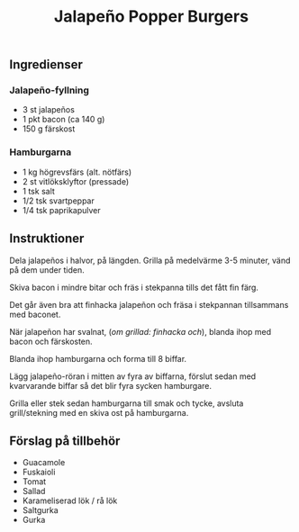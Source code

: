 ﻿---
title: Jalapeño Popper Burgers
slug: jalapeno-popper-burgers
tags: [Middag]
---

## Ingredienser

### Jalapeño-fyllning

* 3 st jalapeños
* 1 pkt bacon (ca 140 g)
* 150 g färskost

### Hamburgarna

* 1 kg högrevsfärs (alt. nötfärs)
* 2 st vitlöksklyftor (pressade)
* 1 tsk salt
* 1/2 tsk svartpeppar
* 1/4 tsk paprikapulver

## Instruktioner

Dela jalapeños i halvor, på längden. Grilla på medelvärme 3-5 minuter, vänd på dem under tiden.

Skiva bacon i mindre bitar och fräs i stekpanna tills det fått fin färg.

Det går även bra att finhacka jalapeñon och fräsa i stekpannan tillsammans med baconet.

När jalapeñon har svalnat, (*om grillad: finhacka och*), blanda ihop med bacon och färskosten.

Blanda ihop hamburgarna och forma till 8 biffar.

Lägg jalapeño-röran i mitten av fyra av biffarna, förslut sedan med kvarvarande biffar så det blir fyra sycken hamburgare.

Grilla eller stek sedan hamburgarna till smak och tycke, avsluta grill/stekning med en skiva ost på hamburgarna.

## Förslag på tillbehör

* Guacamole
* Fuskaioli
* Tomat
* Sallad
* Karameliserad lök / rå lök
* Saltgurka
* Gurka

